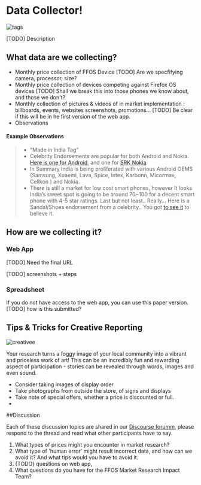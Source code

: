 
# Data Collector!

![tags](http://tiptoes.ca/wp-content/uploads/2015/02/sale-tags1.png)

[TODO]  Description



## What data are we collecting?


* Monthly price collection of FFOS Device
[TODO]  Are we specfifying camera, processor, size?
* Monthly price collection of devices competing against Firefox OS devices
[TODO]  Shall we break this into those phones we know about, and those we don't?
* Monthly collection of pictures & videos of in market implementation : billboards, events, websites screenshots, promotions…
[TODO] Be clear if this will be in he first version of the web app.
* Observations


#### Example Observations

> * "Made in India Tag"
> * Celebrity Endorsements are popular for both Android and Nokia. [Here is one for Android](https://www.youtube.com/watch?v=RKii_YzBW6E), and one for [SRK Nokia](https://www.youtube.com/watch?v=2M_kQdiLhI8).
> * In Summary India is being proliferated with various Android OEMS (Samsung,  Xuaemi, Lava, Spice, Intex, Karbonn, Micormax, Cellkon ) and Nokia.  
> * There is still a market for low cost smart phones, however It looks India’s sweet spot is going to be around $70-$100 for a decent smart phone with 4-5 star ratings. 
> Last but not least.. Really… Here is a Sandal/Shoes endorsement from a celebrity.. You got [to see it](https://www.youtube.com/watch?v=Yi_2e1HDjwU) to believe it.


## How are we collecting it?

### Web App
[TODO] Need the final URL

[TODO] screenshots + steps

### Spreadsheet 
If you do not have access to the web app, you can use this paper version.
[TODO] how is this submitted?

## Tips & Tricks for Creative Reporting
![creativee](http://tiptoes.ca/wp-content/uploads/2015/02/5841002125_2e58e970b5_m1.jpg)

Your research turns a foggy image of your local community into a vibrant and priceless work of art! This can be an incredibly fun and rewarding aspect of participation - stories can be revealed through words, images and even sound. 

* Consider taking images of display order
* Take photographs from outside the store, of signs and displays  
* Take note of special offers, whether a price is discounted or full.
* 



##Discussion

Each of these discussion topics are shared in our [Discourse forumm](), please respond to the thread and read what other participants have to say.

1. What types of prices might you encounter in market research?
2. What type of 'human error' might result incorrect data, and how can we avoid it?  And what tips would you have to avoid it.
3. {TODO}  questions on web app, 
4. What questions do you have for the FFOS Market Research Impact Team?

